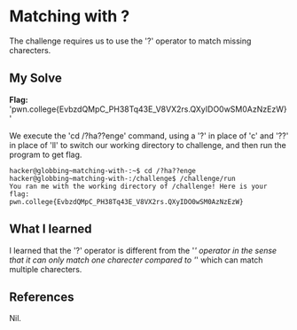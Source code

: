 # Matching with ?
The challenge requires us to use the '?' operator to match missing charecters.

## My Solve
**Flag:**  'pwn.college{EvbzdQMpC_PH38Tq43E_V8VX2rs.QXyIDO0wSM0AzNzEzW}'

We execute the 'cd /?ha??enge' command, using a '?' in place of 'c' and '??' in place of 'll' to switch our working directory to challenge, and then run the program to get flag.

```
hacker@globbing~matching-with-:~$ cd /?ha??enge
hacker@globbing~matching-with-:/challenge$ /challenge/run
You ran me with the working directory of /challenge! Here is your flag:
pwn.college{EvbzdQMpC_PH38Tq43E_V8VX2rs.QXyIDO0wSM0AzNzEzW}
```

## What I learned
I learned that the '?' operator is different from the '*' operator in the sense that it can only match one charecter compared to '*' which can match multiple charecters.

## References
Nil.

